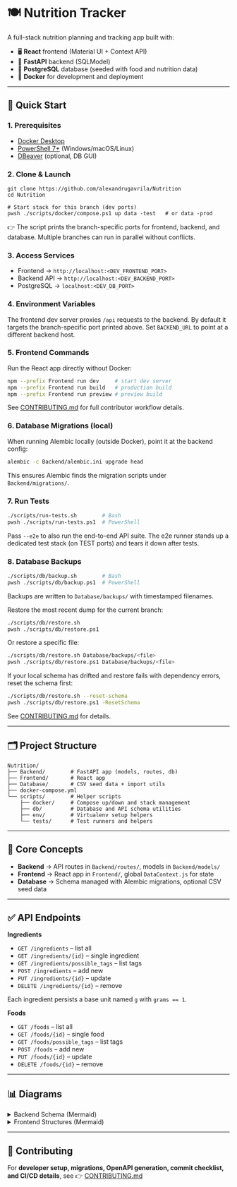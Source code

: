 # 🍽️ Nutrition Tracker

A full-stack nutrition planning and tracking app built with:

- 🖥️ **React** frontend (Material UI + Context API)
- 🐍 **FastAPI** backend (SQLModel)
- 🐘 **PostgreSQL** database (seeded with food and nutrition data)
- 🐳 **Docker** for development and deployment

---

## 🚀 Quick Start

### 1. Prerequisites

- [Docker Desktop](https://www.docker.com/products/docker-desktop)
- [PowerShell 7+](https://learn.microsoft.com/powershell/) (Windows/macOS/Linux)
- [DBeaver](https://dbeaver.io/download/) (optional, DB GUI)

### 2. Clone & Launch

```pwsh
git clone https://github.com/alexandrugavrila/Nutrition
cd Nutrition

# Start stack for this branch (dev ports)
pwsh ./scripts/docker/compose.ps1 up data -test   # or data -prod
```

👉 The script prints the branch-specific ports for frontend, backend, and database.
Multiple branches can run in parallel without conflicts.

### 3. Access Services

- Frontend → `http://localhost:<DEV_FRONTEND_PORT>`
- Backend API → `http://localhost:<DEV_BACKEND_PORT>`
- PostgreSQL → `localhost:<DEV_DB_PORT>`

### 4. Environment Variables

The frontend dev server proxies `/api` requests to the backend. By default it targets the branch-specific port printed above. Set `BACKEND_URL` to point at a different backend host.

### 5. Frontend Commands

Run the React app directly without Docker:

```bash
npm --prefix Frontend run dev     # start dev server
npm --prefix Frontend run build   # production build
npm --prefix Frontend run preview # preview build
```

See [CONTRIBUTING.md](CONTRIBUTING.md) for full contributor workflow details.

### 6. Database Migrations (local)

When running Alembic locally (outside Docker), point it at the backend config:

```bash
alembic -c Backend/alembic.ini upgrade head
```

This ensures Alembic finds the migration scripts under `Backend/migrations/`.

### 7. Run Tests

```bash
./scripts/run-tests.sh        # Bash
pwsh ./scripts/run-tests.ps1  # PowerShell
```

Pass `--e2e` to also run the end-to-end API suite. The e2e runner stands up a dedicated test stack (on TEST ports) and tears it down after tests.

### 8. Database Backups

```bash
./scripts/db/backup.sh        # Bash
pwsh ./scripts/db/backup.ps1  # PowerShell
```

Backups are written to `Database/backups/` with timestamped filenames.

Restore the most recent dump for the current branch:

```bash
./scripts/db/restore.sh
pwsh ./scripts/db/restore.ps1
```

Or restore a specific file:

```bash
./scripts/db/restore.sh Database/backups/<file>
pwsh ./scripts/db/restore.ps1 Database/backups/<file>
```

If your local schema has drifted and restore fails with dependency errors, reset the schema first:

```bash
./scripts/db/restore.sh --reset-schema
pwsh ./scripts/db/restore.ps1 -ResetSchema
```

See [CONTRIBUTING.md](CONTRIBUTING.md) for details.

---

## 🗂️ Project Structure

```
Nutrition/
├── Backend/        # FastAPI app (models, routes, db)
├── Frontend/       # React app
├── Database/       # CSV seed data + import utils
├── docker-compose.yml
└── scripts/        # Helper scripts
    ├── docker/     # Compose up/down and stack management
    ├── db/         # Database and API schema utilities
    ├── env/        # Virtualenv setup helpers
    └── tests/      # Test runners and helpers
```

---

## 🧠 Core Concepts

- **Backend** → API routes in `Backend/routes/`, models in `Backend/models/`
- **Frontend** → React app in `Frontend/`, global `DataContext.js` for state
- **Database** → Schema managed with Alembic migrations, optional CSV seed data

---

## ✅ API Endpoints

**Ingredients**

- `GET /ingredients` – list all
- `GET /ingredients/{id}` – single ingredient
- `GET /ingredients/possible_tags` – list tags
- `POST /ingredients` – add new
- `PUT /ingredients/{id}` – update
- `DELETE /ingredients/{id}` – remove

Each ingredient persists a base unit named `g` with `grams == 1`.

**Foods**

- `GET /foods` – list all
- `GET /foods/{id}` – single food
- `GET /foods/possible_tags` – list tags
- `POST /foods` – add new
- `PUT /foods/{id}` – update
- `DELETE /foods/{id}` – remove

---

## 📊 Diagrams

<details>
<summary>Backend Schema (Mermaid)</summary>

```mermaid
erDiagram
  INGREDIENT ||--o{ INGREDIENT_UNIT : has
  INGREDIENT ||--|| NUTRITION : contains
  INGREDIENT ||--o{ INGREDIENT_TAG : tagged_with
  INGREDIENT_TAG }o--|| POSSIBLE_INGREDIENT_TAG : references
  FOOD ||--o{ FOOD_INGREDIENT : includes
  FOOD_INGREDIENT }o--|| INGREDIENT : uses
  FOOD ||--o{ FOOD_TAG : tagged_with
  FOOD_TAG }o--|| POSSIBLE_FOOD_TAG : references
```

</details>

<details>
<summary>Frontend Structures (Mermaid)</summary>

```mermaid
classDiagram
  class Ingredient { id; name; Nutrition nutrition; IngredientUnit[] units }
  class Food { id; name; FoodIngredient[] ingredients; FoodTag[] tags }
```

</details>

---

## 🤝 Contributing

For **developer setup, migrations, OpenAPI generation, commit checklist, and CI/CD details**, see
👉 [CONTRIBUTING.md](CONTRIBUTING.md)
